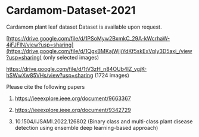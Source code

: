 # Cardamom-Dataset-2021
Cardamom plant leaf dataset
Dataset is available upon request. 

[https://drive.google.com/file/d/1PSoMyw2BxmkC_29A-kWcrhaW-4jFJFlN/view?usp=sharing](https://drive.google.com/file/d/1QgxBMKajWjijYdKf5skExVqIy3D5axi_/view?usp=sharing) (only selected images)


https://drive.google.com/file/d/1tV3zH_n84OUb4IZ_vgjK-hSWwXw85VHs/view?usp=sharing (1724 images)

Please cite the following papers
1. https://ieeexplore.ieee.org/document/9663367

2. https://ieeexplore.ieee.org/document/9342729

3. 10.1504/IJSAMI.2022.126802 (Binary class and multi-class plant disease detection using ensemble deep learning-based approach)
